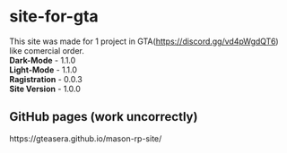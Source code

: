 # site-for-gta
This site was made for 1 project in GTA(https://discord.gg/vd4pWgdQT6) like comercial order.
<br><b>Dark-Mode</b> - 1.1.0 <br>
<b>Light-Mode</b> - 1.1.0 <br>
<b>Ragistration</b> - 0.0.3 <br>
<b>Site Version</b> - 1.0.0 <br>


<h2>GitHub pages (work uncorrectly)</h2>
https://gteasera.github.io/mason-rp-site/
